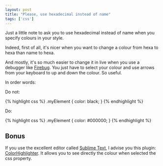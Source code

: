 ```yaml
---
layout: post
title: "Please, use hexadecimal instead of name"
tags: ['css']
---
```

Just a little note to ask you to use hexadecimal instead of name when you specify colours in your style.

Indeed, first of all, it's nicer when you want to change a colour from hexa to hexa than name to hexa.

And mostly, it's so much easier to change it in live when you use a debugger like [Firebug](https://getfirebug.com/). You just have to select your colour and use arrows from your keyboard to up and down the colour. So useful.

In order words:

Do not:

{% highlight css %}
.myElement {
    color: black;
}
{% endhighlight %}

Do:

{% highlight css %}
.myElement {
    color: #000000;
}
{% endhighlight %}

## Bonus

If you use the excellent editor called [Sublime Text](http://www.sublimetext.com/), I advise you this plugin: [ColorHighlighter](https://github.com/Monnoroch/ColorHighlighter). It allows you to see directly the colour when selected the css property.
